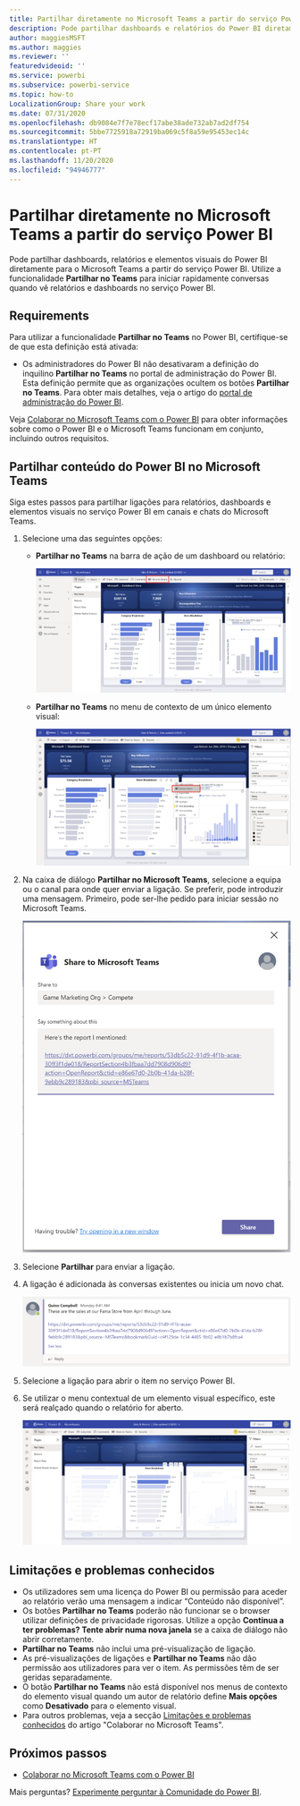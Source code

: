 ```yaml
---
title: Partilhar diretamente no Microsoft Teams a partir do serviço Power BI
description: Pode partilhar dashboards e relatórios do Power BI diretamente para o Microsoft Teams a partir do serviço Power BI.
author: maggiesMSFT
ms.author: maggies
ms.reviewer: ''
featuredvideoid: ''
ms.service: powerbi
ms.subservice: powerbi-service
ms.topic: how-to
LocalizationGroup: Share your work
ms.date: 07/31/2020
ms.openlocfilehash: db9084e7f7e78ecf17abe38ade732ab7ad2df754
ms.sourcegitcommit: 5bbe7725918a72919ba069c5f8a59e95453ec14c
ms.translationtype: HT
ms.contentlocale: pt-PT
ms.lasthandoff: 11/20/2020
ms.locfileid: "94946777"
---
```

# <a name="share-directly-to-microsoft-teams-from-the-power-bi-service"></a>Partilhar diretamente no Microsoft Teams a partir do serviço Power BI

Pode partilhar dashboards, relatórios e elementos visuais do Power BI diretamente para o Microsoft Teams a partir do serviço Power BI. Utilize a funcionalidade **Partilhar no Teams** para iniciar rapidamente conversas quando vê relatórios e dashboards no serviço Power BI.

## <a name="requirements"></a>Requirements

Para utilizar a funcionalidade **Partilhar no Teams** no Power BI, certifique-se de que esta definição está ativada:

- Os administradores do Power BI não desativaram a definição do inquilino **Partilhar no Teams** no portal de administração do Power BI. Esta definição permite que as organizações ocultem os botões **Partilhar no Teams**. Para obter mais detalhes, veja o artigo do [portal de administração do Power BI](../admin/service-admin-portal.md#share-to-teams).

Veja [Colaborar no Microsoft Teams com o Power BI](service-collaborate-microsoft-teams.md) para obter informações sobre como o Power BI e o Microsoft Teams funcionam em conjunto, incluindo outros requisitos.

## <a name="share-power-bi-content-to-microsoft-teams"></a>Partilhar conteúdo do Power BI no Microsoft Teams

Siga estes passos para partilhar ligações para relatórios, dashboards e elementos visuais no serviço Power BI em canais e chats do Microsoft Teams.

1. Selecione uma das seguintes opções:

   * **Partilhar no Teams** na barra de ação de um dashboard ou relatório:

       ![Captura de ecrã a mostrar o botão Partilhar no Teams na barra de ação.](media/service-share-report-teams/service-teams-share-to-teams-action-bar-button.png)
    
   * **Partilhar no Teams** no menu de contexto de um único elemento visual:
    
      ![Captura de ecrã a mostrar o botão Partilhar no Teams, no menu contextual de um elemento visual.](media/service-share-report-teams/service-teams-share-to-teams-visual-context-menu.png)

1. Na caixa de diálogo **Partilhar no Microsoft Teams**, selecione a equipa ou o canal para onde quer enviar a ligação. Se preferir, pode introduzir uma mensagem. Primeiro, pode ser-lhe pedido para iniciar sessão no Microsoft Teams.

    ![Captura de ecrã a mostrar a caixa de diálogo Partilhar no Microsoft Teams com informações e mensagem.](media/service-share-report-teams/service-teams-share-to-teams-dialog.png)

1. Selecione **Partilhar** para enviar a ligação.
    
1. A ligação é adicionada às conversas existentes ou inicia um novo chat.

    ![Captura de ecrã a mostrar a conversa do Microsoft Teams com ligação para um item do Power BI.](media/service-share-report-teams/service-teams-share-to-teams-deep-link.png)

1. Selecione a ligação para abrir o item no serviço Power BI.

1. Se utilizar o menu contextual de um elemento visual específico, este será realçado quando o relatório for aberto.

    ![Captura de ecrã a mostrar o relatório do Power BI aberto com um elemento visual específico realçado.](media/service-share-report-teams/service-teams-share-to-teams-spotlight-visual.png)


## <a name="known-issues-and-limitations"></a>Limitações e problemas conhecidos

- Os utilizadores sem uma licença do Power BI ou permissão para aceder ao relatório verão uma mensagem a indicar “Conteúdo não disponível”.
- Os botões **Partilhar no Teams** poderão não funcionar se o browser utilizar definições de privacidade rigorosas. Utilize a opção **Continua a ter problemas? Tente abrir numa nova janela** se a caixa de diálogo não abrir corretamente.
- **Partilhar no Teams** não inclui uma pré-visualização de ligação.
- As pré-visualizações de ligações e **Partilhar no Teams** não dão permissão aos utilizadores para ver o item. As permissões têm de ser geridas separadamente.
- O botão **Partilhar no Teams** não está disponível nos menus de contexto do elemento visual quando um autor de relatório define **Mais opções** como **Desativado** para o elemento visual.
- Para outros problemas, veja a secção [Limitações e problemas conhecidos](service-collaborate-microsoft-teams.md#known-issues-and-limitations) do artigo "Colaborar no Microsoft Teams".

## <a name="next-steps"></a>Próximos passos

- [Colaborar no Microsoft Teams com o Power BI](service-collaborate-microsoft-teams.md)

Mais perguntas? [Experimente perguntar à Comunidade do Power BI](https://community.powerbi.com/).
